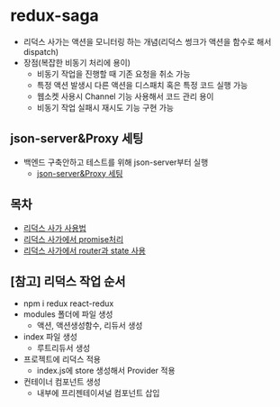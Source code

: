 # redux-saga
- 리덕스 사가는 액션을 모니터링 하는 개념(리덕스 썽크가 액션을 함수로 해서 dispatch)
- 장점(복잡한 비동기 처리에 용이)
  - 비동기 작업을 진행할 때 기존 요청을 취소 가능
  - 특정 액션 발생시 다른 액션을 디스패치 혹은 특정 코드 실행 가능
  - 웹소켓 사용시 Channel 기능 사용해서 코드 관리 용이
  - 비동기 작업 실패시 재시도 기능 구현 가능

## json-server&Proxy 세팅
- 백엔드 구축안하고 테스트를 위해 json-server부터 실행
  - [json-server&Proxy 세팅](/NOTE/json-server&Proxy.md "json-serverk")

## 목차
- [리덕스 사가 사용법](/NOTE/redux-saga.md "saga")
- [리덕스 사가에서 promise처리](/NOTE/promise_handling.md "saga")
- [리덕스 사가에서 router과 state 사용](/NOTE/router&state_in_saga.md "saga")

## [참고] 리덕스 작업 순서
- npm i redux react-redux
- modules 폴더에 파일 생성
  - 액션, 액션생성함수, 리듀서 생성
- index 파일 생성
  - 루트리듀서 생성
- 프로젝트에 리덕스 적용
  - index.js에 store 생성해서 Provider 적용
- 컨테이너 컴포넌트 생성
  - 내부에 프리젠테이셔널 컴포넌트 삽입